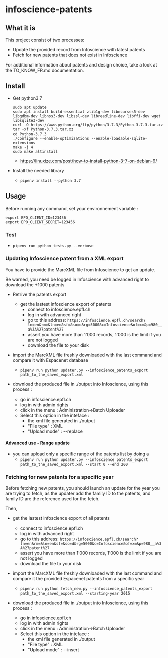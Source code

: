 # infoscience-patents
## What it is

This project consist of two processes:

- Update the provided record from Infoscience with latest patents
- Fetch for new patents that does not exist in Infoscience

For additional information about patents and design choice, take a look at the TO_KNOW_FR.md documentation.

## Install

- Get python3.7
    ```
    sudo apt update
    sudo apt install build-essential zlib1g-dev libncurses5-dev libgdbm-dev libnss3-dev libssl-dev libreadline-dev libffi-dev wget libsqlite3-dev
    curl -O https://www.python.org/ftp/python/3.7.3/Python-3.7.3.tar.xz
    tar -xf Python-3.7.3.tar.xz
    cd Python-3.7.3
    ./configure --enable-optimizations --enable-loadable-sqlite-extensions
    make -j 4
    sudo make altinstall
    ```

    - https://linuxize.com/post/how-to-install-python-3-7-on-debian-9/

- Install the needed library
    - `pipenv install --python 3.7`

## Usage

Before running any command, set your environnement variable :
```
export EPO_CLIENT_ID=123456
export EPO_CLIENT_SECRET=123456
```

 ### Test

- `pipenv run python tests.py --verbose`

### Updating Infoscience patent from a XML export

You have to provide the MarcXML file from Infoscience to get an update.

Be warned, you need be logged in Infoscience with advanced right to download the +1000 patents

- Retrive the patents export
    - get the lastest infoscience export of patents
        - connect to infoscience.epfl.ch
        - log in with advanced right
        - go to this address: `https://infoscience.epfl.ch/search?ln=en&rm=&ln=en&sf=&so=d&rg=5000&c=Infoscience&of=xm&p=980__a%3A%27patent%27`
        - assert you have more than 1'000 records, 1'000 is the limit if you are not logged
        - download the file to your disk
- import the MarcXML file freshly downloaded with the last command and compare it with Espacenet database
    - `pipenv run python updater.py --infoscience_patents_export path_to_the_saved_export.xml`

- download the produced file in ./output into Infoscience, using this process :
    - go in infoscience.epfl.ch
    - log in with admin rights
    - click in the menu : Administration->Batch Uploader
    - Select this option in the inteface :
        - the xml file generated in ./output
        - "File type" : XML
        - "Upload mode" : --replace

#### Advanced use - Range update
- you can upload only a specific range of the patents list by doing a
    - `pipenv run python updater.py --infoscience_patents_export path_to_the_saved_export.xml --start 0 --end 200`

### Fetching for new patents for a specific year

Before fetching new patents, you should launch an update for the year you are trying to fetch, as the updater add the family ID to the patents, and family ID are the reference used for the fetch.

Then,
- get the lastest infoscience export of all patents
    - connect to infoscience.epfl.ch
    - log in with advanced right
    - go to this address: `https://infoscience.epfl.ch/search?ln=en&rm=&ln=en&sf=&so=d&rg=5000&c=Infoscience&of=xm&p=980__a%3A%27patent%27`
    - assert you have more than 1'000 records, 1'000 is the limit if you are not logged
    - download the file to your disk
- import the MarcXML file freshly downloaded with the last command and compare it the provided Espacenet patents from a specific year
    - `pipenv run python fetch_new.py --infoscience_patents_export path_to_the_saved_export.xml --starting-year 2015`

- download the produced file in ./output into Infoscience, using this process :
    - go in infoscience.epfl.ch
    - log in with admin rights
    - click in the menu : Administration->Batch Uploader
    - Select this option in the inteface :
        - the xml file generated in ./output
        - "File type" : XML
        - "Upload mode" : --insert
